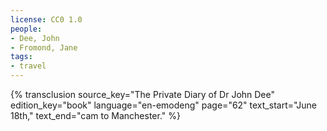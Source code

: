 ```yaml
---
license: CC0 1.0
people:
- Dee, John
- Fromond, Jane
tags:
- travel
---
```

{% transclusion
  source_key="The Private Diary of Dr John Dee"
  edition_key="book"
  language="en-emodeng"
  page="62"
  text_start="June 18th,"
  text_end="cam to Manchester."
%}
